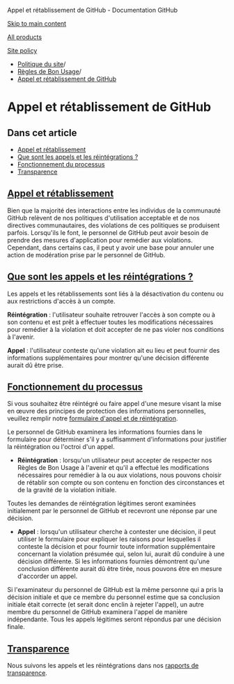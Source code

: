 Appel et rétablissement de GitHub - Documentation GitHub

[Skip to main content](#main-content)

[All products](/fr)

[Site policy](/site-policy)

* [Politique du site](/fr/site-policy)/
* [Règles de Bon Usage](/fr/site-policy/acceptable-use-policies)/
* [Appel et rétablissement de GitHub](/fr/site-policy/acceptable-use-policies/github-appeal-and-reinstatement)

Appel et rétablissement de GitHub
==========

Dans cet article
----------

* [Appel et rétablissement](#appeal-and-reinstatement)
* [Que sont les appels et les réintégrations ?](#what-are-appeals-and-reinstatements)
* [Fonctionnement du processus](#how-this-works)
* [Transparence](#transparency)

[Appel et rétablissement](#appeal-and-reinstatement)
----------

Bien que la majorité des interactions entre les individus de la communauté GitHub relèvent de nos politiques d'utilisation acceptable et de nos directives communautaires, des violations de ces politiques se produisent parfois. Lorsqu'ils le font, le personnel de GitHub peut avoir besoin de prendre des mesures d'application pour remédier aux violations. Cependant, dans certains cas, il peut y avoir une base pour annuler une action de modération prise par le personnel de GitHub.

[Que sont les appels et les réintégrations ?](#what-are-appeals-and-reinstatements)
----------

Les appels et les rétablissements sont liés à la désactivation du contenu ou aux restrictions d'accès à un compte.

**Réintégration** : l'utilisateur souhaite retrouver l'accès à son compte ou à son contenu et est prêt à effectuer toutes les modifications nécessaires pour remédier à la violation et doit accepter de ne pas violer nos conditions à l'avenir.

**Appel** : l'utilisateur conteste qu'une violation ait eu lieu et peut fournir des informations supplémentaires pour montrer qu'une décision différente aurait dû être prise.

[Fonctionnement du processus](#how-this-works)
----------

Si vous souhaitez être réintégré ou faire appel d'une mesure visant la mise en œuvre des principes de protection des informations personnelles, veuillez remplir notre [formulaire d'appel et de réintégration](https://support.github.com/contact/reinstatement).

Le personnel de GitHub examinera les informations fournies dans le formulaire pour déterminer s'il y a suffisamment d'informations pour justifier la réintégration ou l'octroi d'un appel.

* **Réintégration** : lorsqu'un utilisateur peut accepter de respecter nos Règles de Bon Usage à l'avenir et qu'il a effectué les modifications nécessaires pour remédier à la ou aux violations, nous pouvons choisir de rétablir son compte ou son contenu en fonction des circonstances et de la gravité de la violation initiale.

Toutes les demandes de réintégration légitimes seront examinées initialement par le personnel de GitHub et recevront une réponse par une décision.

* **Appel** : lorsqu'un utilisateur cherche à contester une décision, il peut utiliser le formulaire pour expliquer les raisons pour lesquelles il conteste la décision et pour fournir toute information supplémentaire concernant la violation présumée qui, selon lui, aurait dû conduire à une décision différente. Si les informations fournies démontrent qu'une conclusion différente aurait dû être tirée, nous pouvons être en mesure d'accorder un appel.

Si l'examinateur du personnel de GitHub est la même personne qui a pris la décision initiale et que ce membre du personnel estime que sa conclusion initiale était correcte (et serait donc enclin à rejeter l'appel), un autre membre du personnel de GitHub examinera l'appel de manière indépendante. Tous les appels légitimes seront répondus par une décision finale.

[Transparence](#transparency)
----------

Nous suivons les appels et les réintégrations dans nos [rapports de transparence](https://github.blog/2022-01-27-2021-transparency-report/#Appeals_and_other_reinstatements).
